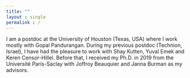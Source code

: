 ```yaml
---
title: ""
layout : single
permalink : /
---
```


I am a postdoc at the University of Houston (Texas, USA) where I work mostly with Gopal Pandurangan. During my previous postdoc (Technion, Israel), I have had the pleasure to work with Shay Kutten, Yuval Emek and Keren Censor-Hillel. 
Before that, I received my Ph.D. in 2019 from the Université Paris-Saclay with Joffroy Beauquier and Janna Burman as my advisors.
